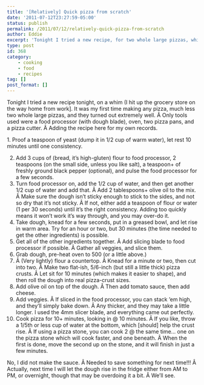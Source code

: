 ```yaml
---
title: '[Relatively] Quick pizza from scratch'
date: '2011-07-12T23:27:59-05:00'
status: publish
permalink: /2011/07/12/relatively-quick-pizza-from-scratch
author: Eddie
excerpt: 'Tonight I tried a new recipe, for two whole large pizzas, which turned out really well. Only tools used were a food processor (with dough blade), oven, two pizza pans, and a pizza cutter. Adding the recipe here for my own records. :)'
type: post
id: 368
category:
    - cooking
    - food
    - recipes
tag: []
post_format: []
---
```

Tonight I tried a new recipe tonight, on a whim (I hit up the grocery store on the way home from work\]. It was my first time making any pizza, much less two whole large pizzas, and they turned out extremely well. Â Only tools used were a food processor (with dough blade), oven, two pizza pans, and a pizza cutter. Â Adding the recipe here for my own records.

<style>ol.recipe li{display:list-item;font-size:1.2em;margin-bottom:1em}</style>1. Proof a teaspoon of yeast (dump it in 1/2 cup of warm water), let rest 10 minutes until one consistency.
2. Add 3 cups of (bread, it’s high-gluten) flour to food processor, 2 teaspoons (on the small side, unless you like salt), a teaspoon+ of freshly ground black pepper (optional), and pulse the food processor for a few seconds.
3. Turn food processor on, add the 1/2 cup of water, and then get another 1/2 cup of water and add that. Â Add 2 tablespoons+ olive oil to the mix. Â Make sure the dough isn’t sticky enough to stick to the sides, and not so dry that it’s not sticky. Â If not, either add a teaspoon of flour or water (1 per 30 seconds) until it’s the right consistency. Adding too quickly means it won’t work it’s way through, and you may over-do it.
4. Take dough, knead for a few seconds, put in a greased bowl, and let rise in warm area. Try for an hour or two, but 30 minutes (the time needed to get the other ingredients) is possible.
5. Get all of the other ingredients together. Â Add slicing blade to food processor if possible. Â Gather all veggies, and slice them.
6. Grab dough, pre-heat oven to 500 (or a little above.)
7. Â (Very lightly) flour a countertop. Â Knead for a minute or two, then cut into two. Â Make two flat-ish, 5/6-inch (but still a little thick) pizza crusts. Â Let sit for 10 minutes (which makes it easier to shape), and then roll the dough into real pizza-crust sizes.
8. Add olive oil on top of the dough. Â Then add tomato sauce, then add cheese.
9. Add veggies. Â If sliced in the food processor, you can stack ’em high, and they’ll simply bake down. Â Any thicker, and they may take a little longer. I used the 4mm slicer blade, and everything came out perfectly.
10. Cook pizza for 10+ minutes, looking in @ 10 minutes. Â If you like, throw a 1/5th or less cup of water at the bottom, which \[should\] help the crust rise. Â If using a pizza stone, you can cook 2 @ the same time… one on the pizza stone which will cook faster, and one beneath. Â When the first is done, move the second up on the stone, and it will finish in just a few minutes.

No, I did not make the sauce. Â Needed to save something for next time!!! Â Actually, next time I will let the dough rise in the fridge either from AM to PM, or overnight, though that may be overdoing it a bit. Â We’ll see.